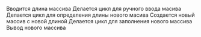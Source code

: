 Вводится длина массива
Делается цикл для ручного ввода масива
Делается цикл для определения длины нового масива
Создается новый массив с новой длиной
Делается цикл для заполнения нового массива
Вывод нового массива
